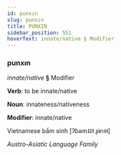 ```yaml
---
id: punxın
slug: punxın
title: PUNXIN
sidebar_position: 551
hoverText: innate/native § Modifier
---
```


### punxın

*innate/native* **§** Modifier

**Verb**: to be innate/native

**Noun**: innateness/nativeness

**Modifier**: innate/native

Vietnamese bẩm sinh [ʔɓəm˨˩˦ ʂɨn˧˧]

*Austro-Asiatic Language Family*